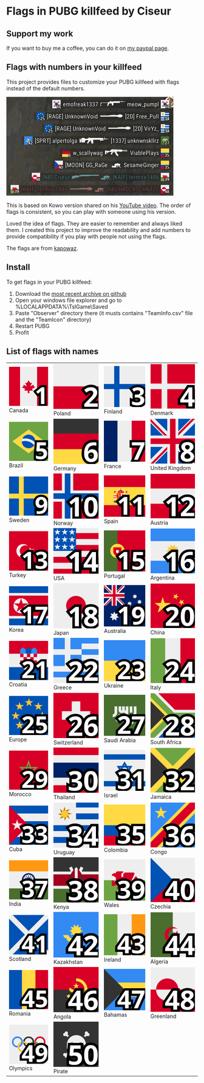 # Flags in PUBG killfeed by Ciseur

## Support my work
If you want to buy me a coffee, you can do it on [my paypal page](https://paypal.me/ciseur).

## Flags with numbers in your killfeed
This project provides files to customize your PUBG killfeed with flags instead of the default numbers.

<img src="killfeed-preview.png" alt="PUBG killfeed with flags and numbers">

This is based on Kowo version shared on his [YouTube video](https://www.youtube.com/watch?v=8OWbQ_wXhpk). The order of flags is consistent, so you can play with someone using his version.

Loved the idea of flags. They are easier to remember and always liked them. I created this project to improve the readability and add numbers to provide compatibility if you play with people not using the flags.

The flags are from [kapowaz](https://kapowaz.github.io/square-flags/).

## Install
To get flags in your PUBG killfeed:

1. Download the [most recent archive on github](https://github.com/Ciseur/ciz-pubg-killfeed-flags/releases)
2. Open your windows file explorer and go to %LOCALAPPDATA%\TslGame\Saved
3. Paste "Observer" directory there (it musts contains "TeamInfo.csv" file and the "TeamIcon" directory)
4. Restart PUBG
5. Profit

## List of flags with names

|||||
| -- | -- | -- | -- |
|<img alt="Canada" src="Observer/TeamIcon/1-CAN.png"> Canada|<img alt="Poland" src="Observer/TeamIcon/2-POL.png"> Poland|<img alt="Finland" src="Observer/TeamIcon/3-FIN.png"> Finland|<img alt="Denmark" src="Observer/TeamIcon/4-DNK.png"> Denmark|
|<img alt="Brazil" src="Observer/TeamIcon/5-BRA.png"> Brazil|<img alt="Germany" src="Observer/TeamIcon/6-DEU.png"> Germany|<img alt="France" src="Observer/TeamIcon/7-FRA.png"> France|<img alt="United Kingdom" src="Observer/TeamIcon/8-GBR.png"> United Kingdom|
|<img alt="Sweden" src="Observer/TeamIcon/9-SWE.png"> Sweden|<img alt="Norway" src="Observer/TeamIcon/10-NOR.png"> Norway|<img alt="Spain" src="Observer/TeamIcon/11-ESP.png"> Spain|<img alt="Austria" src="Observer/TeamIcon/12-AUT.png"> Austria|
|<img alt="Turkey" src="Observer/TeamIcon/13-TUR.png"> Turkey|<img alt="USA" src="Observer/TeamIcon/14-USA.png"> USA|<img alt="Portugal" src="Observer/TeamIcon/15-PRT.png"> Portugal|<img alt="Argentina" src="Observer/TeamIcon/16-ARG.png"> Argentina|
|<img alt="Korea" src="Observer/TeamIcon/17-PRK.png"> Korea|<img alt="Japan" src="Observer/TeamIcon/18-JPN.png"> Japan|<img alt="Australia" src="Observer/TeamIcon/19-AUS.png"> Australia|<img alt="China" src="Observer/TeamIcon/20-CHN.png"> China|
|<img alt="Croatia" src="Observer/TeamIcon/21-HRV.png"> Croatia|<img alt="Greece" src="Observer/TeamIcon/22-GRC.png"> Greece|<img alt="Ukraine" src="Observer/TeamIcon/23-UKR.png"> Ukraine|<img alt="Italy" src="Observer/TeamIcon/24-ITA.png"> Italy|
|<img alt="Europe" src="Observer/TeamIcon/25-EU.png"> Europe|<img alt="Switzerland" src="Observer/TeamIcon/26-CHE.png"> Switzerland|<img alt="Saudi Arabia" src="Observer/TeamIcon/27-SAU.png"> Saudi Arabia|<img alt="South Africa" src="Observer/TeamIcon/28-ZAF.png"> South Africa|
|<img alt="Morocco" src="Observer/TeamIcon/29-MAR.png"> Morocco|<img alt="Thailand" src="Observer/TeamIcon/30-THA.png"> Thailand|<img alt="Israel" src="Observer/TeamIcon/31-ISR.png"> Israel|<img alt="Jamaica" src="Observer/TeamIcon/32-JAM.png"> Jamaica|
|<img alt="Cuba" src="Observer/TeamIcon/33-CUB.png"> Cuba|<img alt="Uruguay" src="Observer/TeamIcon/34-URY.png"> Uruguay|<img alt="Colombia" src="Observer/TeamIcon/35-COL.png"> Colombia|<img alt="Congo" src="Observer/TeamIcon/36-COD.png"> Congo|
|<img alt="India" src="Observer/TeamIcon/37-IND.png"> India|<img alt="Kenya" src="Observer/TeamIcon/38-KEN.png"> Kenya|<img alt="Wales" src="Observer/TeamIcon/39-GB-WLS.png"> Wales|<img alt="Czechia" src="Observer/TeamIcon/40-CZE.png"> Czechia|
|<img alt="Scotland" src="Observer/TeamIcon/41-GB-SCT.png"> Scotland|<img alt="Kazakhstan" src="Observer/TeamIcon/42-KAZ.png"> Kazakhstan|<img alt="Ireland" src="Observer/TeamIcon/43-IRL.png"> Ireland|<img alt="Algeria" src="Observer/TeamIcon/44-DZA.png"> Algeria|
|<img alt="Romania" src="Observer/TeamIcon/45-ROU.png"> Romania|<img alt="Angola" src="Observer/TeamIcon/46-AGO.png"> Angola|<img alt="Bahamas" src="Observer/TeamIcon/47-BHS.png"> Bahamas|<img alt="Greenland" src="Observer/TeamIcon/48-GRL.png"> Greenland|
|<img alt="Olympics" src="Observer/TeamIcon/49-OLY.png"> Olympics|<img alt="Pirate" src="Observer/TeamIcon/50-PIR.png"> Pirate|
